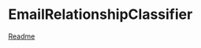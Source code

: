 # EmailRelationshipClassifier

[Readme](https://geekgirljoy.wordpress.com/2018/06/21/a-bag-of-words/)

